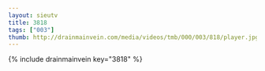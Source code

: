 ```yaml
--- 
layout: sieutv
title: 3818
tags: ["003"]
thumb: http://drainmainvein.com/media/videos/tmb/000/003/818/player.jpg
---
```

{% include drainmainvein key="3818" %} 
